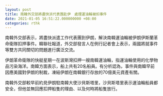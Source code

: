 ```yaml
---
layout: post
title: 南韓外交部將盡快派代表團赴伊　處理運油輪被扣事件
date: 2021-01-05 16:51:22.000000000 +08:00
categories: rthk
---
```


南韓外交部表示，將盡快派遣工作代表團到伊朗，解決南韓運油輪被伊朗伊斯蘭革命衛隊扣押事件。韓聯社報道，外交部發言人在例行記者會上表示，兩國將就事件等雙方共同關切的問題進行廣泛交流。

伊朗革命衛隊的快艇星期一在波斯灣扣押一艘南韓運油輪，指運油輪使用的化學物品污染海洋。南韓方面表示，船上共有20名船員。有分析認為，事件與南韓早前因應美國對伊朗的制裁，凍結伊朗在南韓銀行存放的70億美元資產有關。

南韓外交部較早前約見伊朗駐南韓大使沙貝斯塔里，沙貝斯塔里表示運油輪船員都安全，但他並無回應扣押船隻的理由、以及何時將船隻放行。
